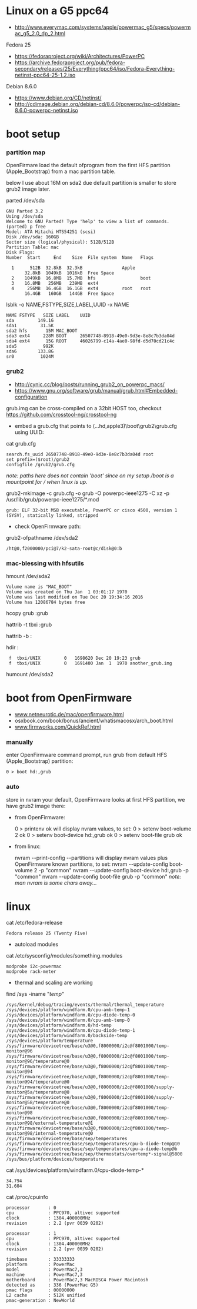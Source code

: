 # Linux on a G5 ppc64
- http://www.everymac.com/systems/apple/powermac_g5/specs/powermac_g5_2.0_dp_2.html

Fedora 25
- https://fedoraproject.org/wiki/Architectures/PowerPC
- https://archive.fedoraproject.org/pub/fedora-secondary/releases/25/Everything/ppc64/iso/Fedora-Everything-netinst-ppc64-25-1.2.iso

Debian 8.6.0
- https://www.debian.org/CD/netinst/
- http://cdimage.debian.org/debian-cd/8.6.0/powerpc/iso-cd/debian-8.6.0-powerpc-netinst.iso

# boot setup

### partition map
OpenFirmare load the default ofprogram from the first HFS partition (Apple_Bootstrap) from a mac partition table.

below I use about 16M on sda2 due default partition is smaller to store grub2 image later.

parted /dev/sda
   
    GNU Parted 3.2
    Using /dev/sda
    Welcome to GNU Parted! Type 'help' to view a list of commands.
    (parted) p free                                    
    Model: ATA Hitachi HTS54251 (scsi)
    Disk /dev/sda: 160GB
    Sector size (logical/physical): 512B/512B
    Partition Table: mac
    Disk Flags: 
    Number  Start     End    Size  File system  Name   Flags
    
      1      512B  32.8kB  32.3kB               Apple
           32.8kB  1049kB  1016kB  Free Space
      2    1049kB  16.8MB  15.7MB  hfs                 boot
      3    16.8MB   256MB   239MB  ext4
      4     256MB  16.4GB  16.1GB  ext4         root   root
           16.4GB   160GB   144GB  Free Space

lsblk -o NAME,FSTYPE,SIZE,LABEL,UUID -x NAME

    NAME FSTYPE   SIZE LABEL    UUID
    sda         149.1G          
    sda1         31.5K          
    sda2 hfs       15M MAC_BOOT 
    sda3 ext4     228M BOOT     26507748-8918-49e0-9d3e-8e8c7b3da04d
    sda4 ext4      15G ROOT     46026799-c14a-4ae0-98fd-d5d70cd21c4c
    sda5          992K          
    sda6        133.8G          
    sr0          1024M        
                                   
### grub2
- http://cynic.cc/blog/posts/running_grub2_on_powerpc_macs/
- https://www.gnu.org/software/grub/manual/grub.html#Embedded-configuration

grub.img can be cross-compiled on a 32bit HOST too, checkout https://github.com/crosstool-ng/crosstool-ng

* embed a grub.cfg that points to (...hd,apple3)\boot\grub2\grub.cfg using UUID:

cat grub.cfg

    search.fs_uuid 26507748-8918-49e0-9d3e-8e8c7b3da04d root
    set prefix=($root)/grub2
    configfile /grub2/grub.cfg
*note: paths here does not contain 'boot' since on my setup /boot is a mountpoint for / when linux is up.*

grub2-mkimage -c grub.cfg -o grub -O powerpc-ieee1275 -C xz -p /usr/lib/grub/powerpc-ieee1275/*.mod

    grub: ELF 32-bit MSB executable, PowerPC or cisco 4500, version 1 (SYSV), statically linked, stripped

* check OpenFirmware path:

grub2-ofpathname /dev/sda2

    /ht@0,f2000000/pci@7/k2-sata-root@c/disk@0:b

### mac-blessing with hfsutils
hmount /dev/sda2

    Volume name is "MAC_BOOT"
    Volume was created on Thu Jan  1 03:01:17 1970
    Volume was last modified on Tue Dec 20 19:34:16 2016
    Volume has 12086784 bytes free

hcopy grub :grub

hattrib -t tbxi :grub

hattrib -b :

hdir :

     f  tbxi/UNIX         0   1698620 Dec 20 19:23 grub
     f  tbxi/UNIX         0   1691400 Jan  1  1970 another_grub.img

humount /dev/sda2

# boot from OpenFirmware
- www.netneurotic.de/mac/openfirmware.html
- osxbook.com/book/bonus/ancient/whatismacosx/arch_boot.html
- www.firmworks.com/QuickRef.html

### manually
enter OpenFirmware command prompt, run grub from default HFS (Apple_Bootstrap) partition:

    0 > boot hd:,grub

### auto
store in nvram your default, OpenFirmware looks at first HFS partition, we have grub2 image there:

* from OpenFirmware:

    0 > printenv ok
    will display nvram values, to set:
    0 > setenv boot-volume 2 ok
    0 > setenv boot-device hd:,grub ok
    0 > setenv boot-file grub ok

* from linux:

    nvram --print-config --partitions
    will display nvram values plus OpenFirmware known partitions, to set:
    nvram --update-config boot-volume 2 -p "common"
    nvram --update-config boot-device hd:,grub -p "common"
    nvram --update-config boot-file grub -p "common"
*note: man nvram is some chars away...*

# linux
cat /etc/fedora-release

    Fedora release 25 (Twenty Five)

* autoload modules

cat /etc/sysconfig/modules/something.modules

    modprobe i2c-powermac
    modprobe rack-meter

* thermal and scaling are working

find /sys -iname "*temp*"

    /sys/kernel/debug/tracing/events/thermal/thermal_temperature
    /sys/devices/platform/windfarm.0/cpu-amb-temp-1
    /sys/devices/platform/windfarm.0/cpu-diode-temp-0
    /sys/devices/platform/windfarm.0/cpu-amb-temp-0
    /sys/devices/platform/windfarm.0/hd-temp
    /sys/devices/platform/windfarm.0/cpu-diode-temp-1
    /sys/devices/platform/windfarm.0/backside-temp
    /sys/devices/platform/temperature
    /sys/firmware/devicetree/base/u3@0,f8000000/i2c@f8001000/temp-monitor@96
    /sys/firmware/devicetree/base/u3@0,f8000000/i2c@f8001000/temp-monitor@96/temperature@0
    /sys/firmware/devicetree/base/u3@0,f8000000/i2c@f8001000/temp-monitor@94
    /sys/firmware/devicetree/base/u3@0,f8000000/i2c@f8001000/temp-monitor@94/temperature@0
    /sys/firmware/devicetree/base/u3@0,f8000000/i2c@f8001000/supply-monitor@5a/temperature@0
    /sys/firmware/devicetree/base/u3@0,f8000000/i2c@f8001000/supply-monitor@58/temperature@0
    /sys/firmware/devicetree/base/u3@0,f8000000/i2c@f8001000/temp-monitor@98
    /sys/firmware/devicetree/base/u3@0,f8000000/i2c@f8001000/temp-monitor@98/external-temperature@1
    /sys/firmware/devicetree/base/u3@0,f8000000/i2c@f8001000/temp-monitor@98/internal-temperature@0
    /sys/firmware/devicetree/base/sep/temperatures
    /sys/firmware/devicetree/base/sep/temperatures/cpu-b-diode-temp@10
    /sys/firmware/devicetree/base/sep/temperatures/cpu-a-diode-temp@b
    /sys/firmware/devicetree/base/sep/thermostats/overtemp*-signal@5800
    /sys/bus/platform/devices/temperature
cat /sys/devices/platform/windfarm.0/cpu-diode-temp-*

    34.794
    31.604
cat /proc/cpuinfo

    processor       : 0
    cpu             : PPC970, altivec supported
    clock           : 1304.400000MHz
    revision        : 2.2 (pvr 0039 0202)

    processor       : 1
    cpu             : PPC970, altivec supported
    clock           : 1304.400000MHz
    revision        : 2.2 (pvr 0039 0202)

    timebase        : 33333333
    platform        : PowerMac
    model           : PowerMac7,3
    machine         : PowerMac7,3
    motherboard     : PowerMac7,3 MacRISC4 Power Macintosh 
    detected as     : 336 (PowerMac G5)
    pmac flags      : 00000000
    L2 cache        : 512K unified
    pmac-generation : NewWorld


